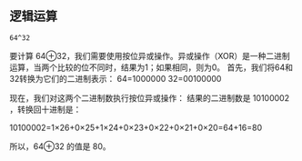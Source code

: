 

## **逻辑运算**

```
64^32
```
要计算 64⊕32，我们需要使用按位异或操作。异或操作（XOR）是一种二进制运算，当两个比较的位不同时，结果为1；如果相同，则为0。
首先，我们将64和32转换为它们的二进制表示：
64​=1000000
32​=00100000

现在，我们对这两个二进制数执行按位异或操作：
结果的二进制数是 10100002​，转换回十进制是：

10100002​=1×26+0×25+1×24+0×23+0×22+0×21+0×20=64+16=80

所以，64⊕32 的值是 80​。

